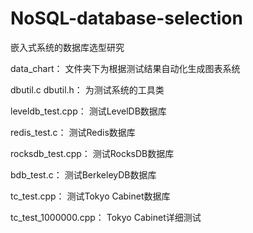 # NoSQL-database-selection
嵌入式系统的数据库选型研究

data_chart： 文件夹下为根据测试结果自动化生成图表系统

dbutil.c dbutil.h： 为测试系统的工具类

leveldb_test.cpp： 测试LevelDB数据库

redis_test.c： 测试Redis数据库

rocksdb_test.cpp： 测试RocksDB数据库

bdb_test.c： 测试BerkeleyDB数据库

tc_test.cpp： 测试Tokyo Cabinet数据库

tc_test_1000000.cpp： Tokyo Cabinet详细测试
